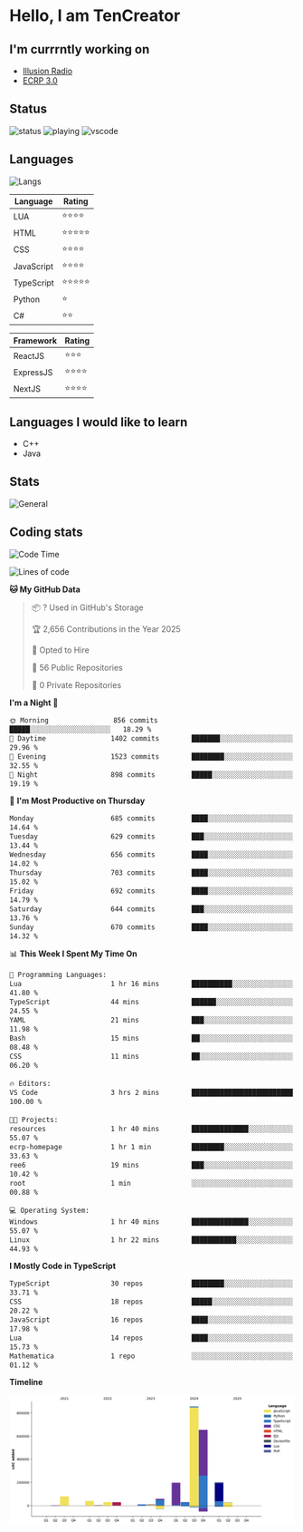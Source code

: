 # Hello, I am TenCreator

## I'm currrntly working on
- [Illusion Radio](https://illusionradio.co.uk/)
- [ECRP 3.0](http://github.com/Emerald-Coast-Roleplay/)

## Status
![status](https://api.statusbadges.me/badge/status/518334475038359555?simple=true&style=for-the-badge)
![playing](https://api.statusbadges.me/badge/playing/518334475038359555?style=for-the-badge)
![vscode](https://api.statusbadges.me/badge/vscode/518334475038359555?style=for-the-badge)

## Languages
![Langs](https://github-readme-stats.vercel.app/api/top-langs/?username=tencreator&layout=compact&theme=radical)


|Language|Rating|
|--------|------|
|LUA|⭐️⭐️⭐️⭐️|
|HTML|⭐️⭐️⭐️⭐️⭐️|
|CSS|⭐️⭐️⭐️⭐️|
|JavaScript|⭐️⭐️⭐️⭐️|
|TypeScript|⭐️⭐️⭐️⭐️⭐️|
|Python|⭐️|
|C#|⭐️⭐️ |

|Framework|Rating|
|--------|------|
|ReactJS|⭐️⭐️⭐|
|ExpressJS|⭐️⭐️⭐️⭐️|
|NextJS|⭐️⭐️⭐⭐️|

## Languages I would like to learn
- C++
- Java

## Stats
![General](https://github-readme-stats.vercel.app/api?username=tencreator&show_icons=true&theme=radical)

## Coding stats

<!--START_SECTION:waka-->
![Code Time](http://img.shields.io/badge/Code%20Time-548%20hrs%206%20mins-blue)

![Lines of code](https://img.shields.io/badge/From%20Hello%20World%20I%27ve%20Written-2.2%20million%20lines%20of%20code-blue)

**🐱 My GitHub Data** 

> 📦 ? Used in GitHub's Storage 
 > 
> 🏆 2,656 Contributions in the Year 2025
 > 
> 💼 Opted to Hire
 > 
> 📜 56 Public Repositories 
 > 
> 🔑 0 Private Repositories 
 > 
**I'm a Night 🦉** 

```text
🌞 Morning                856 commits         █████░░░░░░░░░░░░░░░░░░░░   18.29 % 
🌆 Daytime                1402 commits        ███████░░░░░░░░░░░░░░░░░░   29.96 % 
🌃 Evening                1523 commits        ████████░░░░░░░░░░░░░░░░░   32.55 % 
🌙 Night                  898 commits         █████░░░░░░░░░░░░░░░░░░░░   19.19 % 
```
📅 **I'm Most Productive on Thursday** 

```text
Monday                   685 commits         ████░░░░░░░░░░░░░░░░░░░░░   14.64 % 
Tuesday                  629 commits         ███░░░░░░░░░░░░░░░░░░░░░░   13.44 % 
Wednesday                656 commits         ████░░░░░░░░░░░░░░░░░░░░░   14.02 % 
Thursday                 703 commits         ████░░░░░░░░░░░░░░░░░░░░░   15.02 % 
Friday                   692 commits         ████░░░░░░░░░░░░░░░░░░░░░   14.79 % 
Saturday                 644 commits         ███░░░░░░░░░░░░░░░░░░░░░░   13.76 % 
Sunday                   670 commits         ████░░░░░░░░░░░░░░░░░░░░░   14.32 % 
```


📊 **This Week I Spent My Time On** 

```text
💬 Programming Languages: 
Lua                      1 hr 16 mins        ██████████░░░░░░░░░░░░░░░   41.80 % 
TypeScript               44 mins             ██████░░░░░░░░░░░░░░░░░░░   24.55 % 
YAML                     21 mins             ███░░░░░░░░░░░░░░░░░░░░░░   11.98 % 
Bash                     15 mins             ██░░░░░░░░░░░░░░░░░░░░░░░   08.48 % 
CSS                      11 mins             ██░░░░░░░░░░░░░░░░░░░░░░░   06.20 % 

🔥 Editors: 
VS Code                  3 hrs 2 mins        █████████████████████████   100.00 % 

🐱‍💻 Projects: 
resources                1 hr 40 mins        ██████████████░░░░░░░░░░░   55.07 % 
ecrp-homepage            1 hr 1 min          ████████░░░░░░░░░░░░░░░░░   33.63 % 
ree6                     19 mins             ███░░░░░░░░░░░░░░░░░░░░░░   10.42 % 
root                     1 min               ░░░░░░░░░░░░░░░░░░░░░░░░░   00.88 % 

💻 Operating System: 
Windows                  1 hr 40 mins        ██████████████░░░░░░░░░░░   55.07 % 
Linux                    1 hr 22 mins        ███████████░░░░░░░░░░░░░░   44.93 % 
```

**I Mostly Code in TypeScript** 

```text
TypeScript               30 repos            ████████░░░░░░░░░░░░░░░░░   33.71 % 
CSS                      18 repos            █████░░░░░░░░░░░░░░░░░░░░   20.22 % 
JavaScript               16 repos            ████░░░░░░░░░░░░░░░░░░░░░   17.98 % 
Lua                      14 repos            ████░░░░░░░░░░░░░░░░░░░░░   15.73 % 
Mathematica              1 repo              ░░░░░░░░░░░░░░░░░░░░░░░░░   01.12 % 
```



**Timeline**

![Lines of Code chart](https://raw.githubusercontent.com/tencreator/tencreator/main/assets/bar_graph.png)


<!--END_SECTION:waka-->
